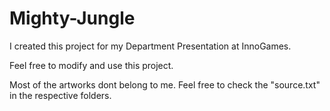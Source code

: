 # Mighty-Jungle
I created this project for my Department Presentation at InnoGames.

Feel free to modify and use this project.

Most of the artworks dont belong to me. Feel free to check the "source.txt" in the respective folders.
